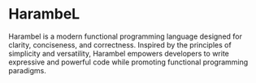 # HarambeL
Harambel is a modern functional programming language designed for clarity, conciseness, and correctness. Inspired by the principles of simplicity and versatility, Harambel empowers developers to write expressive and powerful code while promoting functional programming paradigms.
